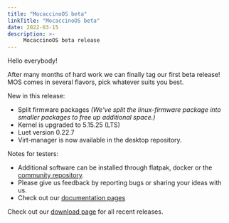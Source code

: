 ```yaml
---
title: "MocaccinoOS beta"
linkTitle: "MocaccinoOS beta"
date: 2022-03-15
description: >-
     MocaccinoOS beta release
---
```


Hello everybody!

After many months of hard work we can finally tag our first beta release!
MOS comes in several flavors, pick whatever suits you best.

New in this release:

- Split firmware packages _(We've split the linux-firmware package into smaller packages to free up additional space.)_
- Kernel is upgraded to 5.15.25 (LTS)
- Luet version 0.22.7
- Virt-manager is now available in the desktop repository.

Notes for testers:

- Additional software can be installed through flatpak, docker or the [community repository](https://github.com/mocaccinoOS/community-repository).
- Please give us feedback by reporting bugs or sharing your ideas with us.
- Check out our [documentation pages](https://www.mocaccino.org/docs/)

Check out our [download page](https://github.com/mocaccinoOS/mocaccino/releases) for all recent releases.
